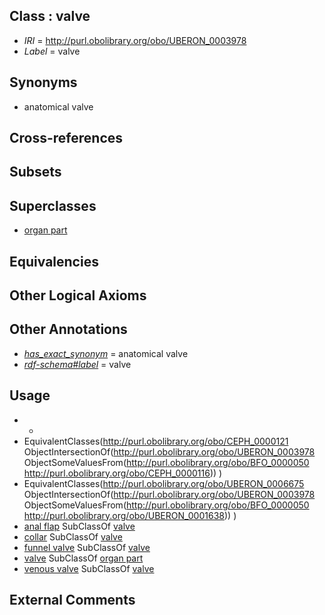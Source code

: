 
## Class : valve

 * *IRI* = http://purl.obolibrary.org/obo/UBERON_0003978
 * *Label* = valve

## Synonyms

 * anatomical valve

## Cross-references


## Subsets


## Superclasses

 * [organ part](../../UBERON/64/UBERON_0000064.md)

## Equivalencies


## Other Logical Axioms


## Other Annotations

 * *[has_exact_synonym](../../ym/oboInOwl#hasExactSynonym.md)* = anatomical valve
 * *[rdf-schema#label](../../el/rdf-schema#label.md)* = valve

## Usage

 * -
 * EquivalentClasses(<http://purl.obolibrary.org/obo/CEPH_0000121> ObjectIntersectionOf(<http://purl.obolibrary.org/obo/UBERON_0003978> ObjectSomeValuesFrom(<http://purl.obolibrary.org/obo/BFO_0000050> <http://purl.obolibrary.org/obo/CEPH_0000116>)) )
 * EquivalentClasses(<http://purl.obolibrary.org/obo/UBERON_0006675> ObjectIntersectionOf(<http://purl.obolibrary.org/obo/UBERON_0003978> ObjectSomeValuesFrom(<http://purl.obolibrary.org/obo/BFO_0000050> <http://purl.obolibrary.org/obo/UBERON_0001638>)) )
 * [anal flap](../../CEPH/09/CEPH_0000009.md) SubClassOf [valve](../../UBERON/78/UBERON_0003978.md)
 * [collar](../../CEPH/68/CEPH_0000068.md) SubClassOf [valve](../../UBERON/78/UBERON_0003978.md)
 * [funnel valve](../../CEPH/21/CEPH_0000121.md) SubClassOf [valve](../../UBERON/78/UBERON_0003978.md)
 * [valve](../../UBERON/78/UBERON_0003978.md) SubClassOf [organ part](../../UBERON/64/UBERON_0000064.md)
 * [venous valve](../../UBERON/75/UBERON_0006675.md) SubClassOf [valve](../../UBERON/78/UBERON_0003978.md)

## External Comments

